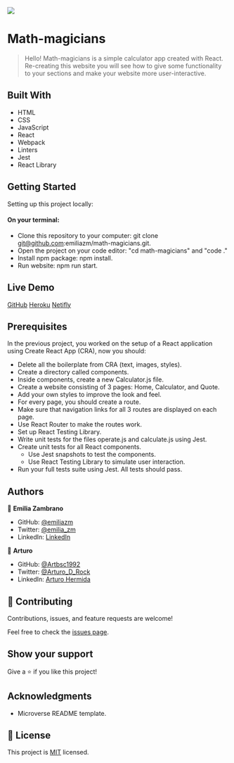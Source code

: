 ![](https://img.shields.io/badge/Microverse-blueviolet)

# Math-magicians

> Hello!
Math-magicians is a simple calculator app created with React. Re-creating this website you will see how to give some functionality to your sections and make your website more user-interactive.


## Built With

- HTML
- CSS
- JavaScript
- React
- Webpack
- Linters
- Jest
- React Library

## Getting Started

Setting up this project locally:
#### On your terminal:
- Clone this repository to your computer: git clone git@github.com:emiliazm/math-magicians.git.
- Open the project on your code editor: "cd math-magicians" and "code ."
- Install npm package: npm install.
- Run website: npm run start.


## Live Demo
[GitHub](https://emiliazm.github.io/math-magicians/)
[Heroku](https://emiliazm-mathmagicians.herokuapp.com/#/)
[Netifly](https://6298ef4ed6f72f03eb0b7777--cute-malasada-821332.netlify.app/#/)


## Prerequisites

In the previous project, you worked on the setup of a React application using Create React App (CRA), now you should:

- Delete all the boilerplate from CRA (text, images, styles).
- Create a directory called components.
- Inside components, create a new Calculator.js file.
- Create a website consisting of 3 pages: Home, Calculator, and Quote.
- Add your own styles to improve the look and feel.
- For every page, you should create a route.
- Make sure that navigation links for all 3 routes are displayed on each page.
- Use React Router to make the routes work.
- Set up React Testing Library.
- Write unit tests for the files operate.js and calculate.js using Jest.
- Create unit tests for all React components.
  - Use Jest snapshots to test the components.
  - Use React Testing Library to simulate user interaction.
- Run your full tests suite using Jest. All tests should pass.


## Authors

👤 **Emilia Zambrano**

- GitHub: [@emiliazm](https://github.com/emiliazm)
- Twitter: [@emilia_zm](https://twitter.com/emilia_zm)
- LinkedIn: [LinkedIn](https://www.linkedin.com/in/emilia-zambrano-montero-aa30a611b/)

👤 **Arturo**

- GitHub: [@Artbsc1992](https://github.com/Artbsc1992)
- Twitter: [@Arturo_D_Rock](https://twitter.com/Arturo_D_Rock)
- LinkedIn: [Arturo Hermida](https://www.linkedin.com/in/arturo-hermida29/)


## 🤝 Contributing

Contributions, issues, and feature requests are welcome!

Feel free to check the [issues page](https://github.com/emiliazm/math-magicians/issues).

## Show your support

Give a ⭐️ if you like this project!

## Acknowledgments

- Microverse README template.

## 📝 License

This project is [MIT](./MIT.md) licensed.
